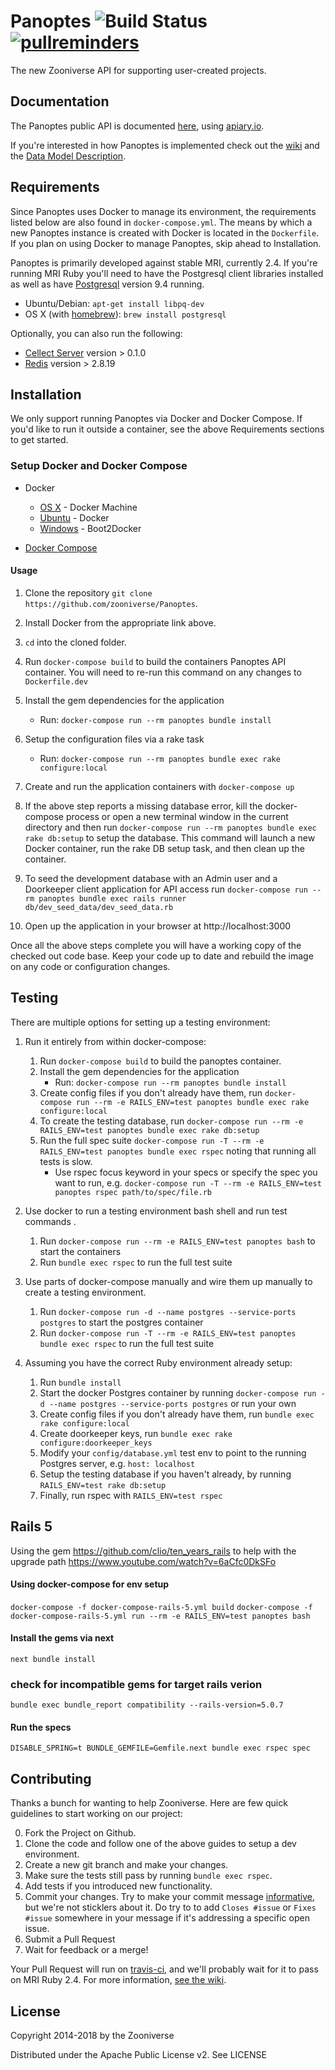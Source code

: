 # Panoptes ![Build Status](https://travis-ci.org/zooniverse/Panoptes.svg?branch=master) [![pullreminders](https://pullreminders.com/badge.svg)](https://pullreminders.com?ref=badge)

The new Zooniverse API for supporting user-created projects.

## Documentation

The Panoptes public API is documented [here](http://docs.panoptes.apiary.io), using [apiary.io](http://apiary.io).

If you're interested in how Panoptes is implemented check out the [wiki](https://github.com/zooniverse/Panoptes/wiki) and the [Data Model Description](https://github.com/zooniverse/Panoptes/wiki/DataModel).

## Requirements

Since Panoptes uses Docker to manage its environment, the requirements listed below are also found in `docker-compose.yml`. The means by which a new Panoptes instance is created with Docker is located in the `Dockerfile`. If you plan on using Docker to manage Panoptes, skip ahead to Installation.

Panoptes is primarily developed against stable MRI, currently 2.4. If you're running MRI Ruby you'll need to have the Postgresql client libraries installed as well as have [Postgresql](http://postgresql.org) version 9.4 running.

* Ubuntu/Debian: `apt-get install libpq-dev`
* OS X (with [homebrew](http://homebrew.io)): `brew install postgresql`

Optionally, you can also run the following:

* [Cellect Server](https://github.com/zooniverse/Cellect) version > 0.1.0
* [Redis](http://redis.io) version > 2.8.19

## Installation

We only support running Panoptes via Docker and Docker Compose. If you'd like to run it outside a container, see the above Requirements sections to get started.

### Setup Docker and Docker Compose

* Docker
  * [OS X](https://docs.docker.com/installation/mac/) - Docker Machine
  * [Ubuntu](https://docs.docker.com/installation/ubuntulinux/) - Docker
  * [Windows](http://docs.docker.com/installation/windows/) - Boot2Docker

* [Docker Compose](https://docs.docker.com/compose/)

#### Usage

1. Clone the repository `git clone https://github.com/zooniverse/Panoptes`.

0. Install Docker from the appropriate link above.

0. `cd` into the cloned folder.

0. Run `docker-compose build` to build the containers Panoptes API container. You will need to re-run this command on any changes to `Dockerfile.dev`

0. Install the gem dependencies for the application
    * Run: `docker-compose run --rm panoptes bundle install`

0. Setup the configuration files via a rake task
    * Run: `docker-compose run --rm panoptes bundle exec rake configure:local`

0. Create and run the application containers with `docker-compose up`

0. If the above step reports a missing database error, kill the docker-compose process or open a new terminal window in the current directory and then run `docker-compose run --rm panoptes bundle exec rake db:setup` to setup the database. This command will launch a new Docker container, run the rake DB setup task, and then clean up the container.

0. To seed the development database with an Admin user and a Doorkeeper client application for API access run `docker-compose run --rm panoptes bundle exec rails runner db/dev_seed_data/dev_seed_data.rb`

0. Open up the application in your browser at http://localhost:3000

Once all the above steps complete you will have a working copy of the checked out code base. Keep your code up to date and rebuild the image on any code or configuration changes.

## Testing

There are multiple options for setting up a testing environment:

1. Run it entirely from within docker-compose:
    1. Run `docker-compose build` to build the panoptes container.
    0. Install the gem dependencies for the application
        * Run: `docker-compose run --rm panoptes bundle install`
    0. Create config files if you don't already have them, run `docker-compose run --rm -e RAILS_ENV=test panoptes bundle exec rake configure:local`
    0. To create the testing database, run `docker-compose run --rm -e RAILS_ENV=test panoptes bundle exec rake db:setup`
    0. Run the full spec suite `docker-compose run -T --rm -e RAILS_ENV=test panoptes bundle exec rspec` noting that running all tests is slow.
        * Use rspec focus keyword in your specs or specify the spec you want to run, e.g. `docker-compose run -T --rm -e RAILS_ENV=test panoptes rspec path/to/spec/file.rb`

0. Use docker to run a testing environment bash shell and run test commands .
    1. Run `docker-compose run --rm -e RAILS_ENV=test panoptes bash` to start the containers
    0. Run `bundle exec rspec` to run the full test suite

0. Use parts of docker-compose manually and wire them up manually to create a testing environment.
    1. Run `docker-compose run -d --name postgres --service-ports postgres` to start the postgres container
    0. Run `docker-compose run -T --rm -e RAILS_ENV=test panoptes bundle exec rspec` to run the full test suite

0. Assuming you have the correct Ruby environment already setup:
    1. Run `bundle install`
    0. Start the docker Postgres container by running `docker-compose run -d --name postgres --service-ports postgres` or run your own
    0. Create config files if you don't already have them, run `bundle exec rake configure:local`
    0. Create doorkeeper keys, run `bundle exec rake configure:doorkeeper_keys`
    0. Modify your `config/database.yml` test env to point to the running Postgres server, e.g. `host: localhost`
    0. Setup the testing database if you haven't already, by running `RAILS_ENV=test rake db:setup`
    0. Finally, run rspec with `RAILS_ENV=test rspec`

## Rails 5

Using the gem https://github.com/clio/ten_years_rails to help with the upgrade path
https://www.youtube.com/watch?v=6aCfc0DkSFo

#### Using docker-compose for env setup
`docker-compose -f docker-compose-rails-5.yml build`
`docker-compose -f docker-compose-rails-5.yml run --rm -e RAILS_ENV=test panoptes bash`

#### Install the gems via next
`next bundle install`

### check for incompatible gems for target rails verion
`bundle exec bundle_report compatibility --rails-version=5.0.7`

#### Run the specs
`DISABLE_SPRING=t BUNDLE_GEMFILE=Gemfile.next bundle exec rspec spec`


## Contributing

Thanks a bunch for wanting to help Zooniverse. Here are few quick guidelines to start working on our project:

0. Fork the Project on Github.
0. Clone the code and follow one of the above guides to setup a dev environment.
0. Create a new git branch and make your changes.
0. Make sure the tests still pass by running `bundle exec rspec`.
0. Add tests if you introduced new functionality.
0. Commit your changes. Try to make your commit message [informative](http://tbaggery.com/2008/04/19/a-note-about-git-commit-messages.html), but we're not sticklers about it. Do try to to add `Closes #issue` or `Fixes #issue` somewhere in your message if it's addressing a specific open issue.
0. Submit a Pull Request
0. Wait for feedback or a merge!

Your Pull Request will run on [travis-ci](https://travis-ci.org/zooniverse/Panoptes), and we'll probably wait for it to pass on MRI Ruby 2.4. For more information, [see the wiki](https://github.com/zooniverse/Panoptes/wiki/Contributing-to-Panoptes).

## License

Copyright 2014-2018 by the Zooniverse

Distributed under the Apache Public License v2. See LICENSE
